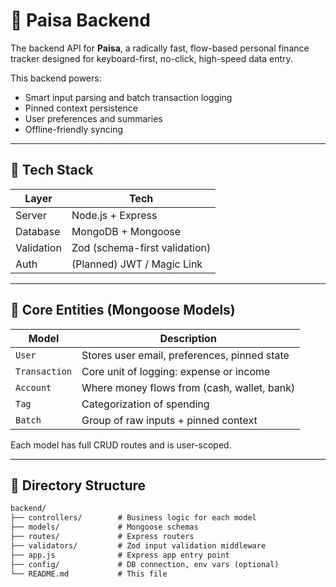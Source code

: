 # 🧠 Paisa Backend

The backend API for **Paisa**, a radically fast, flow-based personal finance tracker designed for keyboard-first, no-click, high-speed data entry.

This backend powers:
- Smart input parsing and batch transaction logging
- Pinned context persistence
- User preferences and summaries
- Offline-friendly syncing

---

## 🚧 Tech Stack

| Layer     | Tech                          |
|-----------|-------------------------------|
| Server    | Node.js + Express             |
| Database  | MongoDB + Mongoose            |
| Validation| Zod (schema-first validation) |
| Auth      | (Planned) JWT / Magic Link    |

---

## 🧾 Core Entities (Mongoose Models)

| Model        | Description                                  |
|--------------|----------------------------------------------|
| `User`       | Stores user email, preferences, pinned state |
| `Transaction`| Core unit of logging: expense or income      |
| `Account`    | Where money flows from (cash, wallet, bank)  |
| `Tag`        | Categorization of spending                   |
| `Batch`      | Group of raw inputs + pinned context         |

Each model has full CRUD routes and is user-scoped.

---

## 📁 Directory Structure

```txt
backend/
├── controllers/        # Business logic for each model
├── models/             # Mongoose schemas
├── routes/             # Express routers
├── validators/         # Zod input validation middleware
├── app.js              # Express app entry point
├── config/             # DB connection, env vars (optional)
└── README.md           # This file
